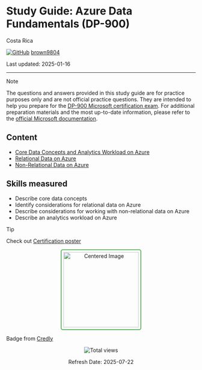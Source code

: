 # Study Guide: Azure Data Fundamentals (DP-900)

Costa Rica

[![GitHub](https://img.shields.io/badge/--181717?logo=github&logoColor=ffffff)](https://github.com/)
[brown9804](https://github.com/brown9804)

Last updated: 2025-01-16

----------

> [!NOTE]
> The questions and answers provided in this study guide are for practice purposes only and are not official practice questions. They are intended to help you prepare for the [DP-900 Microsoft certification exam](https://learn.microsoft.com/en-us/credentials/certifications/resources/study-guides/dp-900). For additional preparation materials and the most up-to-date information, please refer to the [official Microsoft documentation](https://learn.microsoft.com/en-us/credentials/certifications/azure-data-fundamentals/?practice-assessment-type=certification).

## Content

- [Core Data Concepts and Analytics Workload on Azure](./0_CoreDataAnalytics-questions.md)
- [Relational Data on Azure](./1_RelationalData-questions.md)
- [Non-Relational Data on Azure](./2_nonRelationalData-questions.md)

## Skills measured

- Describe core data concepts
- Identify considerations for relational data on Azure
- Describe considerations for working with non-relational data on Azure
- Describe an analytics workload on Azure
  
> [!TIP]
> Check out [Certification poster](https://arch-center.azureedge.net/Credentials/Certification-Poster-en-us.pdf)

<div align="center">
  <img src="https://github.com/user-attachments/assets/5710e198-a791-4c2a-818d-1e62beb27d46" alt="Centered Image" style="border: 2px solid #4CAF50; border-radius: 5px; padding: 5px; width: 200px;"/>
</div>

Badge from [Credly](https://www.credly.com/org/microsoft-certification/badge/microsoft-certified-azure-data-fundamentals)

<!-- START BADGE -->
<div align="center">
  <img src="https://img.shields.io/badge/Total%20views-771-limegreen" alt="Total views">
  <p>Refresh Date: 2025-07-22</p>
</div>
<!-- END BADGE -->
